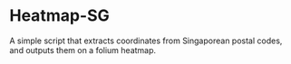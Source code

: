 # Heatmap-SG
A simple script that extracts coordinates from Singaporean postal codes, and outputs them on a folium heatmap.
